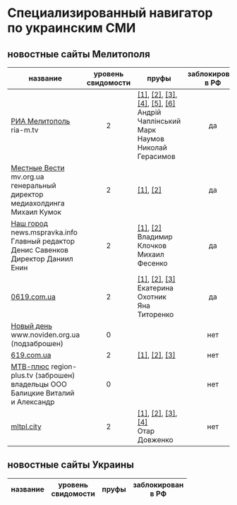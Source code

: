 # Специализированный навигатор по украинским СМИ

## новостные сайты Мелитополя
| название | уровень<br>свидомости | пруфы | заблокирован<br>в РФ |
| -------- | :-------------------: | ----- | :------------------: |
[РИА Мелитополь](https://ria-m.tv) r<area>ia-m.tv | 2 | [[1]](https://ria-m.tv/news/279415/cherez_melitopol_okkupantyi_vezut_v_avtobusah_lyudey_na_postanovochnyiy_miting.html), [[2]](https://ria-m.tv/news/280175/zamerz_na_smert_okkupantyi_prikovali_tsepyu_svoego_granatometchika_chtobyi_tot_ne_sbejal.html), [[3]](https://ria-m.tv/news/280151/voennyim_rf_uzakonili_maroderstvo_na_okkupirovannyih_territoriyah.html), [[4]](https://ria-m.tv/news/280194/jiteley_melitopolya_priglashayut_na_miting_v_podderjku_mera_ivana_fedorova.html), [[5]](https://ria-m.tv/news/280190/gaulyaytera_melitopolya_galinu_danilchenko_trollit_vsya_ukraina_(foto).html), [[6]](https://ria-m.tv/news/280178/chechentsyi_v_melitopole_uje_razdayut_payku_na_ploschadi_(video).html)<br>Андрій Чаплінський<br>Марк Наумов<br>Николай Герасимов | да
[Местные Вести](https://mv.org.ua) m<area>v.org.ua<br>генеральный директор медиахолдинга Михаил Кумок | 2 | [[1]](https://www.mv.org.ua/news/264242-stalo_izvestno_imja_avtora_legendarnoi_frazy_kotoryi_ukazal_russkomu_korablyu_napravlenie.html), [[2]](https://www.mv.org.ua/news/264254-rashisty_pytayut_sotrudnikov_zaporozhskoi_aes_-_galushenko.html) | да
[Наш город](https://news.mspravka.info) n<area>ews.mspravka.info<br>Главный редактор Денис Савенков<br>Директор Даниил Енин | 2 | [[1]](https://news.mspravka.info/na-mirnom-mitinge-rossijskie-voennye-ranili-melitopolca/), [[2]](https://news.mspravka.info/vorog-hvilja-za-hvileju-atakuie-nash-informacijnij-prostir-riznomanitnimi-fejkami/)<br>Владимир Клочков<br>Михаил Фесенко | да
[0619.com.ua](https://0619.com.ua) | 2 | [[1]](https://www.0619.com.ua/news/3386685/mirni-meskanci-rf-zaklikaut-svoih-soldativ-vbivati-ta-katuvati-ukrainskih-ditej-audio), [[2]](https://www.0619.com.ua/news/3398708/bojoviki-dnr-pogrozuut-stratiti-zahisnikiv-mariupola), [[3]](https://www.0619.com.ua/news/3398600/cerez-problemi-z-zabezpecennam-rosijski-okupanti-znovu-pocali-isti-sobak)<br>Екатерина Охотник<br>Яна Титоренко | да
[Новый день](https://www.noviden.org.ua) w<area>ww.noviden.org.ua (подзаброшен) | 0 |  | нет
[619.com.ua](https://619.com.ua) | 2 | [[1]](https://619.com.ua/node/9296), [[2]](https://619.com.ua/node/9300), [[3]](https://619.com.ua/node/9301) | нет
[МТВ-плюс](http://region-plus.tv) r<area>egion-plus.tv (заброшен)<br>владельцы ООО Балицкие Виталий и Александр | 0 |  | нет
[mltpl.city](https://mltpl.city) | 2 | [[1]](https://mltpl.city/articles/197280/yak-chitati-novini-pid-chas-vijni), [[2]](https://mltpl.city/articles/195173/u-melitopolskomu-kraeznavchomu-muzei-vshanuvali-geroiv-nebesnoi-sotni), [[3]](https://mltpl.city/articles/206817/yak-rusifikuyut-melitopol-zbirayut-osobisti-dani-ta-obicyayut-vidati-rosijski-pasporti), [[4]](https://mltpl.city/articles/211681/prokuratura-rozsliduye-vikradennya-rosiyanami-skifskogo-zolota-z-melitopolya)<br>Отар Довженко | нет

## новостные сайты Украины
| название | уровень<br>свидомости | пруфы | заблокирован<br>в РФ |
| -------- | :-------------------: | ----- | :------------------: |
